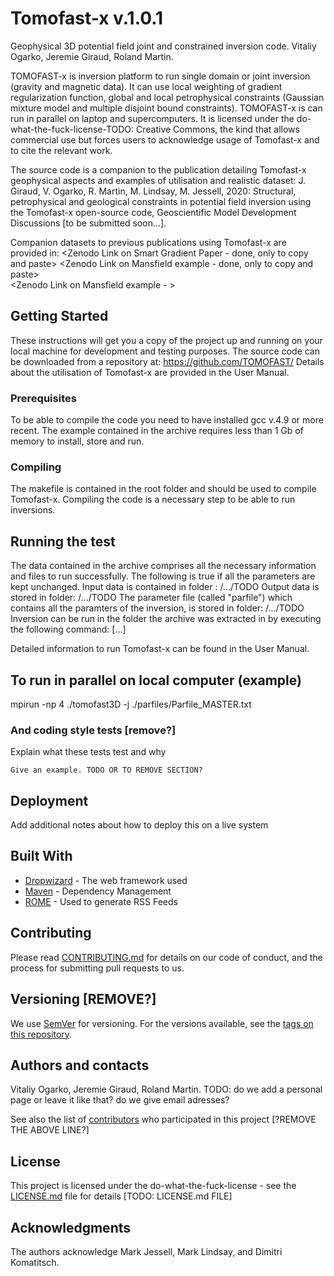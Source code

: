 # Tomofast-x  v.1.0.1

Geophysical 3D potential field joint and constrained inversion code.
Vitaliy Ogarko, Jeremie Giraud, Roland Martin.

TOMOFAST-x is inversion platform to run single domain or joint inversion (gravity and magnetic data). It can use local weighting of gradient regularization function, global and local petrophysical constraints (Gaussian mixture model and multiple disjoint bound constraints).
TOMOFAST-x is can run in parallel on laptop and supercomputers. It is licensed under the do-what-the-fuck-license-TODO: Creative Commons, the kind that allows commercial use but forces users to acknowledge usage of Tomofast-x and to cite the relevant work. 

The source code is a companion to the publication detailing Tomofast-x geophysical aspects and examples of utilisation and realistic dataset:
J. Giraud, V. Ogarko, R. Martin, M. Lindsay, M. Jessell, 2020: Structural, petrophysical and geological constraints in potential field inversion using the Tomofast-x open-source code, Geoscientific Model Development Discussions [to be submitted soon...]. 

Companion datasets to previous publications using Tomofast-x are provided in: 
<Zenodo Link on Smart Gradient Paper - done, only to copy and paste> 
<Zenodo Link on Mansfield example - done, only to copy and paste>  
<Zenodo Link on Mansfield example - > 

## Getting Started

These instructions will get you a copy of the project up and running on your local machine for development and testing purposes. 
The source code can be downloaded from a repository at: https://github.com/TOMOFAST/
Details about the utilisation of Tomofast-x are provided in the User Manual. 

### Prerequisites

To be able to compile the code you need to have installed gcc v.4.9 or more recent. 
The example contained in the archive requires less than 1 Gb of memory to install, store and run. 


### Compiling

The makefile is contained in the root folder and should be used to compile Tomofast-x. Compiling the code is a necessary step to be able to run inversions. 


## Running the test

The data contained in the archive comprises all the necessary information and files to run successfully. 
The following is true if all the parameters are kept unchanged. 
Input data is contained in folder : /.../TODO
Output data is stored in folder: /.../TODO
The parameter file (called "parfile") which contains all the paramters of the inversion, is stored in folder: /.../TODO
Inversion can be run in the folder the archive was extracted in by executing the following command: [...]

Detailed information to run Tomofast-x can be found in the User Manual. 


## To run in parallel on local computer (example)
mpirun -np 4 ./tomofast3D -j ./parfiles/Parfile_MASTER.txt


### And coding style tests [remove?]

Explain what these tests test and why

```
Give an example. TODO OR TO REMOVE SECTION?
```

## Deployment

Add additional notes about how to deploy this on a live system


## Built With

* [Dropwizard](http://www.dropwizard.io/1.0.2/docs/) - The web framework used
* [Maven](https://maven.apache.org/) - Dependency Management
* [ROME](https://rometools.github.io/rome/) - Used to generate RSS Feeds

## Contributing

Please read [CONTRIBUTING.md](https://gist.github.com/PurpleBooth/b24679402957c63ec426) for details on our code of conduct, and the process for submitting pull requests to us.


## Versioning [REMOVE?]

We use [SemVer](http://semver.org/) for versioning. For the versions available, see the [tags on this repository](https://github.com/your/project/tags). 


## Authors and contacts 

Vitaliy Ogarko, Jeremie Giraud, Roland Martin. 
TODO: do we add a personal page or leave it like that? do we give email adresses? 

See also the list of [contributors](https://github.com/your/project/contributors) who participated in this project 
[?REMOVE THE ABOVE LINE?]


## License

This project is licensed under the do-what-the-fuck-license - see the [LICENSE.md](LICENSE.md) file for details
[TODO: LICENSE.md FILE]

## Acknowledgments

The authors acknowledge Mark Jessell, Mark Lindsay, and Dimitri Komatitsch.

